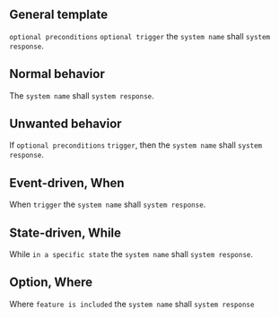 ## General template
`optional preconditions` `optional trigger` the `system name` shall `system response`.

## Normal behavior
The `system name` shall `system response`.

## Unwanted behavior
If `optional preconditions` `trigger`, then the `system name` shall `system response`.

## Event-driven, When
When `trigger` the `system name` shall `system response`.

## State-driven, While
While `in a specific state` the `system name` shall `system response`.

## Option, Where
Where `feature is included` the `system name` shall `system response`
